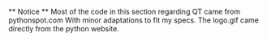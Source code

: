 ** Notice **
Most of the code in this section regarding QT came from pythonspot.com With minor adaptations to fit my specs.
The logo.gif came directly from the python website.
